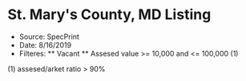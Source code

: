 # St. Mary's County, MD Listing

* Source: SpecPrint
* Date:   8/16/2019
* Filteres:
** Vacant
** Assesed value >= 10,000 and <= 100,000   (1)




(1) assesed/arket ratio > 90%

